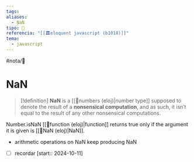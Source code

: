 ```yaml
---
tags: 
aliases:
  - NaN
tipo: 📑
referencia: "[[🏛️eloquent javascript (b1018)]]"
tema:
  - javascript
---
```


#nota/📑

# NaN 


> [!definition] 
__NaN__ is a [[📑numbers (eloj)|number type]] supposed to denote the result of a __nonsensical computation__, and as
such, it isn’t equal to the result of any other nonsensical computations.

Number.isNaN [[📑function (eloj)|function]]  returns true only if the argument it is given is [[📑NaN (eloj)|NaN]].

- arithmetic operations on NaN keep producing NaN



- [ ] recordar  [start:: 2024-10-11]
